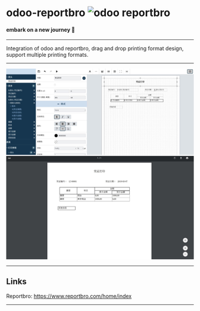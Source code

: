 # odoo-reportbro  <img alt="odoo reportbro" src="https://img.shields.io/badge/odoo--reportbro-14.0-brightgreen"/>
#### embark on a new journey 👋
---
Integration of odoo and reportbro, drag and drop printing format design, support multiple printing formats.

---

![Image text](https://github.com/huakkai/odoo-reportbro/blob/master/static/reportbro-1.jpg)
![Image text](https://github.com/huakkai/odoo-reportbro/blob/master/static/reportbro-2.jpg)

---
## Links

Reportbro: https://www.reportbro.com/home/index

---
